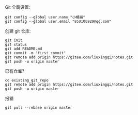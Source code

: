 Git 全局设置:

```
git config --global user.name "小橘猫"
git config --global user.email "850100920@qq.com"
```

创建 git 仓库:

```
git init
git status
git add README.md
git commit -m "first commit"
git remote add origin https://gitee.com/liuxingqi/notes.git
git push -u origin master
```

已有仓库?

```
cd existing_git_repo
git remote add origin https://gitee.com/liuxingqi/notes.git
git push -u origin master
```

报错

```
git pull --rebase origin master
```

